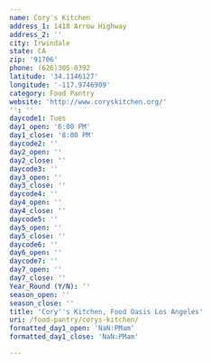 ```yaml
---
name: Cory's Kitchen
address_1: 1418 Arrow Highway
address_2: ''
city: Irwindale
state: CA
zip: '91706'
phone: (626)305-0392
latitude: '34.1146127'
longitude: '-117.9746909'
category: Food Pantry
website: 'http://www.coryskitchen.org/'
'': ''
daycode1: Tues
day1_open: '6:00 PM'
day1_close: '8:00 PM'
daycode2: ''
day2_open: ''
day2_close: ''
daycode3: ''
day3_open: ''
day3_close: ''
daycode4: ''
day4_open: ''
day4_close: ''
daycode5: ''
day5_open: ''
day5_close: ''
daycode6: ''
day6_open: ''
daycode7: ''
day7_open: ''
day7_close: ''
Year_Round (Y/N): ''
season_open: ''
season_close: ''
title: 'Cory''s Kitchen, Food Oasis Los Angeles'
uri: /food-pantry/corys-kitchen/
formatted_day1_open: 'NaN:PMam'
formatted_day1_close: 'NaN:PMam'

---
```

